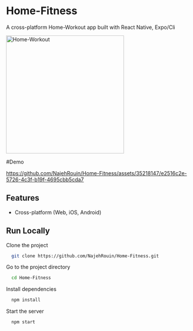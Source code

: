 # Home-Fitness

A cross-platform Home-Workout app built with React Native, Expo/Cli

<img src="https://sworkit.com/wp-content/uploads/2020/06/sworkit-jumping-jack.gif" alt="Home-Workout" width="320px"/>


#Demo

https://github.com/NajehRouin/Home-Fitness/assets/35218147/e2516c2e-5726-4c3f-b19f-4695cbb5cda7




## Features

- Cross-platform (Web, iOS, Android)

## Run Locally

Clone the project

```bash
  git clone https://github.com/NajehRouin/Home-Fitness.git
```

Go to the project directory

```bash
  cd Home-Fitness
```

Install dependencies

```bash
  npm install
```

Start the server

```bash
  npm start
```
